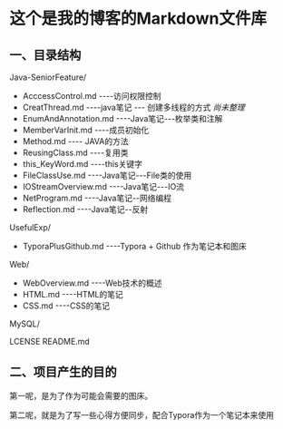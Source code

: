 # 这个是我的博客的Markdown文件库
 ## 一、目录结构

Java-SeniorFeature/

+ AcccessControl.md             ----访问权限控制
+ CreatThread.md                  ----java笔记 --- 创建多线程的方式      *尚未整理*
+ EnumAndAnnotation.md   ----Java笔记---枚举类和注解
+ MemberVarInit.md              ----成员初始化
+ Method.md                           ---- JAVA的方法
+ ReusingClass.md                  ----复用类
+ this_KeyWord.md                 ----this关键字
+ FileClassUse.md                   ----Java笔记---File类的使用
+ IOStreamOverview.md        ----Java笔记---IO流
+ NetProgram.md                    ----Java笔记--网络编程
+ Reflection.md                        ----Java笔记--反射

UsefulExp/

+ TyporaPlusGithub.md          ----Typora + Github 作为笔记本和图床

Web/

+ WebOverview.md                  ----Web技术的概述
+ HTML.md                                ----HTML的笔记
+ CSS.md                                    ----CSS的笔记

MySQL/

LCENSE
README.md

## 二、项目产生的目的

第一呢，是为了作为可能会需要的图床。

第二呢，就是为了写一些心得方便同步，配合Typora作为一个笔记本来使用

  